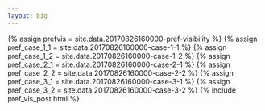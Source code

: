 ```yaml
---
layout: big
---
```

{% assign prefvis = site.data.20170826160000-pref-visibility %}
{% assign pref_case_1_1 = site.data.20170826160000-case-1-1 %}
{% assign pref_case_1_2 = site.data.20170826160000-case-1-2 %}
{% assign pref_case_2_1 = site.data.20170826160000-case-2-1 %}
{% assign pref_case_2_2 = site.data.20170826160000-case-2-2 %}
{% assign pref_case_3_1 = site.data.20170826160000-case-3-1 %}
{% assign pref_case_3_2 = site.data.20170826160000-case-3-2 %}
{% include pref_vis_post.html %}
